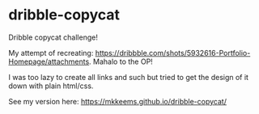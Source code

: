 # dribble-copycat

Dribble copycat challenge!

My attempt of recreating: https://dribbble.com/shots/5932616-Portfolio-Homepage/attachments. Mahalo to the OP!

I was too lazy to create all links and such but tried to get the design of it down with plain html/css.

See my version here: https://mkkeems.github.io/dribble-copycat/
